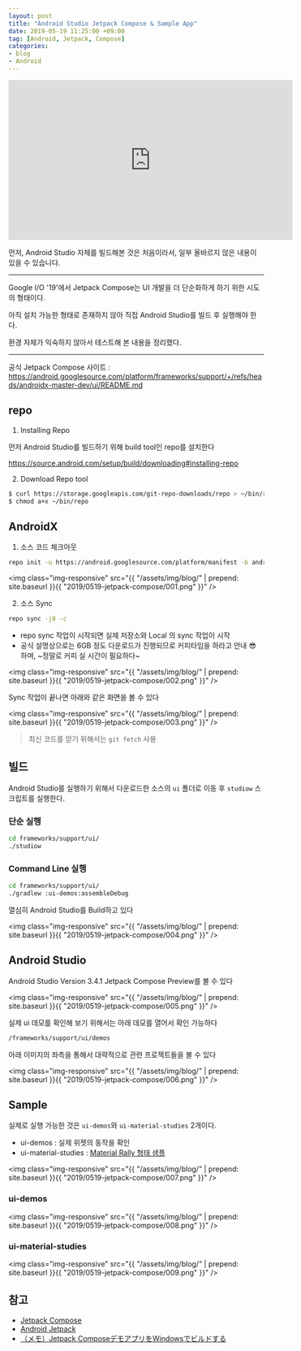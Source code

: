 ```yaml
---
layout: post
title: "Android Studio Jetpack Compose & Sample App"
date: 2019-05-19 11:25:00 +09:00
tag: [Android, Jetpack, Compose]
categories:
- blog
- Android
---
```


<iframe width="560" height="315" src="https://www.youtube.com/embed/VsStyq4Lzxo" frameborder="0" allow="accelerometer; autoplay; encrypted-media; gyroscope; picture-in-picture" allowfullscreen></iframe>

먼저, Android Studio 자체를 빌드해본 것은 처음이라서, 일부 올바르지 않은 내용이 있을 수 있습니다.

<!--more-->

- - -

Google I/O '19'에서 Jetpack Compose는 UI 개발을 더 단순화하게 하기 위한 시도의 형태이다. 

아직 설치 가능한 형태로 존재하지 않아 직접 Android Studio를 빌드 후 실행해야 한다.

환경 자체가 익숙하지 않아서 테스트해 본 내용을 정리했다.

- - -

공식 Jetpack Compose 사이트 : https://android.googlesource.com/platform/frameworks/support/+/refs/heads/androidx-master-dev/ui/README.md

## repo

1. Installing Repo

먼저 Android Studio를 빌드하기 위해 build tool인 repo를 설치한다

https://source.android.com/setup/build/downloading#installing-repo

2. Download Repo tool

```bash
$ curl https://storage.googleapis.com/git-repo-downloads/repo > ~/bin/repo
$ chmod a+x ~/bin/repo
```

## AndroidX 

1. 소스 코드 체크아웃

```bash
repo init -u https://android.googlesource.com/platform/manifest -b androidx-master-dev
```

<img class="img-responsive" src="{{ "/assets/img/blog/" | prepend: site.baseurl }}{{ "2019/0519-jetpack-compose/001.png" }}" /> 

2. 소스 Sync

```bash
repo sync -j8 -c
```

- repo sync 작업이 시작되면 실제 저장소와 Local 의 sync 작업이 시작
- 공식 설명상으로는 6GB 정도 다운로드가 진행되므로 커피타임을 하라고 안내 😎 하며, ~정말로 커피 실 시간이 필요하다~

<img class="img-responsive" src="{{ "/assets/img/blog/" | prepend: site.baseurl }}{{ "2019/0519-jetpack-compose/002.png" }}" /> 

Sync 작업이 끝나면 아래와 같은 화면을 볼 수 있다

<img class="img-responsive" src="{{ "/assets/img/blog/" | prepend: site.baseurl }}{{ "2019/0519-jetpack-compose/003.png" }}" /> 

> 최신 코드를 얻기 위해서는 `git fetch` 사용

## 빌드

Android Studio를 실행하기 위해서 다운로드한 소스의  `ui` 폴더로 이동 후 `studiow` 스크립트를 실행한다.

### 단순 실행

```bash
cd frameworks/support/ui/
./studiow
```

### Command Line 실행

```bash
cd frameworks/support/ui/
./gradlew :ui-demos:assembleDebug
```

열심히 Android Studio를 Build하고 있다

<img class="img-responsive" src="{{ "/assets/img/blog/" | prepend: site.baseurl }}{{ "2019/0519-jetpack-compose/004.png" }}" /> 

## Android Studio

Android Studio Version 3.4.1 Jetpack Compose Preview를 볼 수 있다

<img class="img-responsive" src="{{ "/assets/img/blog/" | prepend: site.baseurl }}{{ "2019/0519-jetpack-compose/005.png" }}" /> 

실제 ui 데모를 확인해 보기 위해서는 아래 데모를 열어서 확인 가능하다

```bash
/frameworks/support/ui/demos
```

아래 이미지의 좌측을 통해서 대략적으로 관련 프로젝트들을 볼 수 있다

<img class="img-responsive" src="{{ "/assets/img/blog/" | prepend: site.baseurl }}{{ "2019/0519-jetpack-compose/006.png" }}" /> 

## Sample

실제로 실행 가능한 것은 `ui-demos`와 `ui-material-studies` 2개이다.

- ui-demos : 실제 위젯의 동작을 확인
- ui-material-studies : [Material Rally 형태 샘플](https://material.io/design/material-studies/rally.html)

<img class="img-responsive" src="{{ "/assets/img/blog/" | prepend: site.baseurl }}{{ "2019/0519-jetpack-compose/007.png" }}" /> 

### ui-demos

<img class="img-responsive" src="{{ "/assets/img/blog/" | prepend: site.baseurl }}{{ "2019/0519-jetpack-compose/008.png" }}" /> 

### ui-material-studies

<img class="img-responsive" src="{{ "/assets/img/blog/" | prepend: site.baseurl }}{{ "2019/0519-jetpack-compose/009.png" }}" /> 

## 참고

- [Jetpack Compose](https://android.googlesource.com/platform/frameworks/support/+/refs/heads/androidx-master-dev/ui/README.md)
- [Android Jetpack](https://android.googlesource.com/platform/frameworks/support/+/androidx-master-dev/README.md)
- [（メモ）Jetpack ComposeデモアプリをWindowsでビルドする](https://qiita.com/teracy/items/6ed708ef90c8ec2663d2)